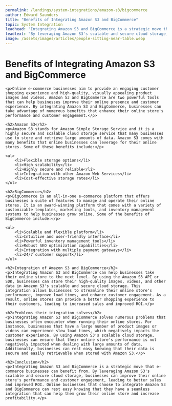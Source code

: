 ```yaml
---
permalink: /landings/system-integrations/amazon-s3/bigcommerce
author: Edward Saunders
title: "Benefits of Integrating Amazon S3 and BigCommerce"
topic: System Integration
leadhead: "Integrating Amazon S3 and BigCommerce is a strategic move that e-commerce businesses can benefit from"
leadtext: "By leveraging Amazon S3's scalable and secure cloud storage, businesses can improve their online store's performance and customer engagement, leading to better sales and improved ROI. Online businesses that choose to integrate Amazon S3 and BigCommerce can rest easy knowing that they have a seamless integration that can help them grow their online store and increase profitability."
image: /assets/images/articles/people-sitting-near-table.webp
---
```

<div class="arttext">	<h1>Benefits of Integrating Amazon S3 and BigCommerce</h1>

	<p>Online e-commerce businesses aim to provide an engaging customer shopping experience and high-quality, visually appealing product images and videos. Amazon S3 and BigCommerce are two powerful tools that can help businesses improve their online presence and customer experience. By integrating Amazon S3 and BigCommerce, businesses can take advantage of numerous benefits that enhance their online store's performance and customer engagement.</p>
    
    <h2>Amazon S3</h2>
    <p>Amazon S3 stands for Amazon Simple Storage Service and it is a highly secure and scalable cloud storage service that many businesses use to store and retrieve large amounts of data. Amazon S3 comes with many benefits that online businesses can leverage for their online stores. Some of these benefits include:</p>
    
    <ul>
        <li>Flexible storage options</li>
        <li>High scalability</li>
        <li>Highly secure and reliable</li>
        <li>Integration with other Amazon Web Services</li>
        <li>Cost-effective storage rates</li>
    </ul>
    
    <h2>BigCommerce</h2>
    <p>BigCommerce is an all-in-one e-commerce platform that offers businesses a suite of features to manage and operate their online stores. It is an award-winning platform that comes with a variety of customizable templates, marketing tools, and inventory management systems to help businesses grow online. Some of the benefits of BigCommerce include:</p>
    
    <ul>
        <li>Scalable and flexible platform</li>
        <li>Intuitive and user-friendly interface</li>
        <li>Powerful inventory management tools</li>
        <li>Robust SEO optimization capabilities</li>
        <li>Integration with multiple payment gateways</li>
        <li>24/7 customer support</li>
    </ul>
    
    <h2>Integration of Amazon S3 and BigCommerce</h2>
    <p>Integrating Amazon S3 and BigCommerce can help businesses take their online store to the next level. By using the Amazon S3 API or SDK, businesses can store their high-quality images, videos, and other data in Amazon S3's scalable and secure cloud storage. This integration allows businesses to streamline their online store's performance, improve load times, and enhance customer engagement. As a result, online stores can provide a better shopping experience to their customers, leading to increased sales and improved ROI.</p>
    
    <h2>Problems their integration solves</h2>
    <p>Integrating Amazon S3 and BigCommerce solves numerous problems that businesses often encounter when running their online stores. For instance, businesses that have a large number of product images or videos can experience slow load times, which negatively impacts the customer experience. By using Amazon S3's scalable cloud storage, businesses can ensure that their online store's performance is not negatively impacted when dealing with large amounts of data. Additionally, businesses can rest easy knowing that their data is secure and easily retrievable when stored with Amazon S3.</p>
    
    <h2>Conclusion</h2>
    <p>Integrating Amazon S3 and BigCommerce is a strategic move that e-commerce businesses can benefit from. By leveraging Amazon S3's scalable and secure cloud storage, businesses can improve their online store's performance and customer engagement, leading to better sales and improved ROI. Online businesses that choose to integrate Amazon S3 and BigCommerce can rest easy knowing that they have a seamless integration that can help them grow their online store and increase profitability.</p>
</div>